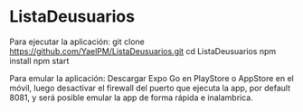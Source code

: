 # ListaDeusuarios
Para ejecutar la aplicación:
git clone https://github.com/YaelPM/ListaDeusuarios.git
cd ListaDeusuarios
npm install
npm start

Para emular la aplicación:
Descargar Expo Go en PlayStore o AppStore en el móvil, luego desactivar el firewall del puerto que ejecuta la app, por default 8081, y será posible emular la app de forma rápida e inalambrica.
